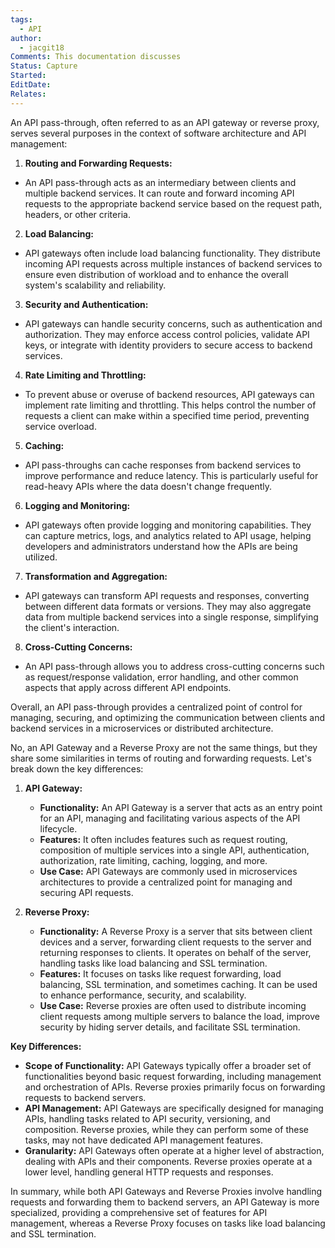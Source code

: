```yaml
---
tags:
  - API
author:
  - jacgit18
Comments: This documentation discusses
Status: Capture
Started: 
EditDate: 
Relates:
---
```

An API pass-through, often referred to as an API gateway or reverse proxy, serves several purposes in the context of software architecture and API management:  
  
1. **Routing and Forwarding Requests:**  
- An API pass-through acts as an intermediary between clients and multiple backend services. It can route and forward incoming API requests to the appropriate backend service based on the request path, headers, or other criteria.  
  
2. **Load Balancing:**  
- API gateways often include load balancing functionality. They distribute incoming API requests across multiple instances of backend services to ensure even distribution of workload and to enhance the overall system's scalability and reliability.  
  
3. **Security and Authentication:**  
- API gateways can handle security concerns, such as authentication and authorization. They may enforce access control policies, validate API keys, or integrate with identity providers to secure access to backend services.  
  
4. **Rate Limiting and Throttling:**  
- To prevent abuse or overuse of backend resources, API gateways can implement rate limiting and throttling. This helps control the number of requests a client can make within a specified time period, preventing service overload.  
  
5. **Caching:**  
- API pass-throughs can cache responses from backend services to improve performance and reduce latency. This is particularly useful for read-heavy APIs where the data doesn't change frequently.  
  
6. **Logging and Monitoring:**  
- API gateways often provide logging and monitoring capabilities. They can capture metrics, logs, and analytics related to API usage, helping developers and administrators understand how the APIs are being utilized.  
  
7. **Transformation and Aggregation:**  
- API gateways can transform API requests and responses, converting between different data formats or versions. They may also aggregate data from multiple backend services into a single response, simplifying the client's interaction.  
  
8. **Cross-Cutting Concerns:**  
- An API pass-through allows you to address cross-cutting concerns such as request/response validation, error handling, and other common aspects that apply across different API endpoints.  
  
Overall, an API pass-through provides a centralized point of control for managing, securing, and optimizing the communication between clients and backend services in a microservices or distributed architecture.



No, an API Gateway and a Reverse Proxy are not the same things, but they share some similarities in terms of routing and forwarding requests. Let's break down the key differences:

1. **API Gateway:**
   - **Functionality:** An API Gateway is a server that acts as an entry point for an API, managing and facilitating various aspects of the API lifecycle.
   - **Features:** It often includes features such as request routing, composition of multiple services into a single API, authentication, authorization, rate limiting, caching, logging, and more.
   - **Use Case:** API Gateways are commonly used in microservices architectures to provide a centralized point for managing and securing API requests.

2. **Reverse Proxy:**
   - **Functionality:** A Reverse Proxy is a server that sits between client devices and a server, forwarding client requests to the server and returning responses to clients. It operates on behalf of the server, handling tasks like load balancing and SSL termination.
   - **Features:** It focuses on tasks like request forwarding, load balancing, SSL termination, and sometimes caching. It can be used to enhance performance, security, and scalability.
   - **Use Case:** Reverse proxies are often used to distribute incoming client requests among multiple servers to balance the load, improve security by hiding server details, and facilitate SSL termination.

**Key Differences:**
- **Scope of Functionality:** API Gateways typically offer a broader set of functionalities beyond basic request forwarding, including management and orchestration of APIs. Reverse proxies primarily focus on forwarding requests to backend servers.
- **API Management:** API Gateways are specifically designed for managing APIs, handling tasks related to API security, versioning, and composition. Reverse proxies, while they can perform some of these tasks, may not have dedicated API management features.
- **Granularity:** API Gateways often operate at a higher level of abstraction, dealing with APIs and their components. Reverse proxies operate at a lower level, handling general HTTP requests and responses.

In summary, while both API Gateways and Reverse Proxies involve handling requests and forwarding them to backend servers, an API Gateway is more specialized, providing a comprehensive set of features for API management, whereas a Reverse Proxy focuses on tasks like load balancing and SSL termination.
